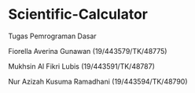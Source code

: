 ﻿# Scientific-Calculator

Tugas Pemrograman Dasar

Fiorella Averina Gunawan (19/443579/TK/48775)

Mukhsin Al Fikri Lubis (19/443591/TK/48787)

Nur Azizah Kusuma Ramadhani (19/443594/TK/48790)
